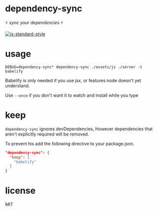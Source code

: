 # dependency-sync

:zap: *sync your dependencies* :zap:

[![js-standard-style](https://cdn.rawgit.com/feross/standard/master/badge.svg)](https://github.com/feross/standard)

# usage

```
DEBUG=dependency-sync* dependency-sync ./assets/js ./server -t babelify
```

Babelify is only needed if you use jsx, or features node doesn't yet understand.

Use `--once` if you don't want it to watch and install while you type

# keep

`dependency-sync` ignores devDependencies, However dependencies that aren't explicitly required will be removed.

To prevent his add the following directive to your package.json.

```json
"dependency-sync": {
  "keep": [
    "babelify"
  ]
}
```

# license
MIT

